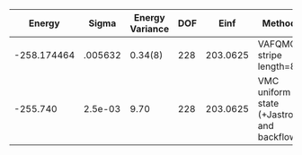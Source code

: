 | Energy      | Sigma   | Energy Variance | DOF | Einf     | Method                                     | Data Repository                                              |
|-------------|---------|-----------------|-----|----------|--------------------------------------------|--------------------------------------------------------------|
| -258.174464 | .005632 | 0.34(8)         | 228 | 203.0625 | VAFQMC stripe length=8                     | git-scm.sissa.it:TurboLattice/HST_AAD/example/16x16/U8/stripel8doping1su8pp/b2.6n/pbc |
| -255.740    | 2.5e-03 | 9.70            | 228 | 203.0625 | VMC uniform state (+Jastrow and backflow)  |                                                              |

